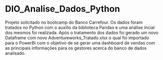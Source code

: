 # DIO_Analise_Dados_Python

Projeto solicitado no bootcamp do Banco Carrefour. Os dados foram tratados no Python com o auxilio da biblioteca Pandas e uma análise incial dos mesmos foi realizada. Após o tratamento dos dados foi gerado um novo Dataframe com novo Adventureworks_Tratado.xlsx o qual foi importado para o PowerBi com o objetivo de se gerar uma dashboard de vendas com as principais informações para os gestores acerca do banco de dados analisado.
